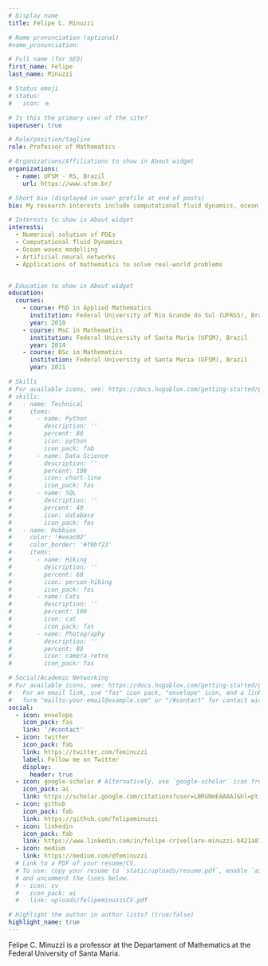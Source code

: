 ```yaml
---
# Display name
title: Felipe C. Minuzzi

# Name pronunciation (optional)
#name_pronunciation:

# Full name (for SEO)
first_name: Felipe
last_name: Minuzzi

# Status emoji
# status:
#   icon: ☕️

# Is this the primary user of the site?
superuser: true

# Role/position/tagline
role: Professor of Mathematics

# Organizations/Affiliations to show in About widget
organizations:
  - name: UFSM - RS, Brazil
    url: https://www.ufsm.br/

# Short bio (displayed in user profile at end of posts)
bio: My research interests include computational fluid dynamics, ocean waves and neural networks, both theoretically and applied to real world problems.

# Interests to show in About widget
interests:
  - Numerical solution of PDEs
  - Computational fluid Dynamics
  - Ocean waves modelling
  - Artificial neural networks
  - Applications of mathematics to solve real-world problems


# Education to show in About widget
education:
  courses:
    - course: PhD in Applied Mathematics
      institution: Federal University of Rio Grande do Sul (UFRGS), Brazil
      year: 2018
    - course: MsC in Mathematics 
      institution: Federal University of Santa Maria (UFSM), Brazil
      year: 2014
    - course: BSc in Mathematics
      institution: Federal University of Santa Maria (UFSM), Brazil
      year: 2011

# Skills
# For available icons, see: https://docs.hugoblox.com/getting-started/page-builder/#icons
# skills:
#   - name: Technical
#     items:
#       - name: Python
#         description: ''
#         percent: 80
#         icon: python
#         icon_pack: fab
#       - name: Data Science
#         description: ''
#         percent: 100
#         icon: chart-line
#         icon_pack: fas
#       - name: SQL
#         description: ''
#         percent: 40
#         icon: database
#         icon_pack: fas
#   - name: Hobbies
#     color: '#eeac02'
#     color_border: '#f0bf23'
#     items:
#       - name: Hiking
#         description: ''
#         percent: 60
#         icon: person-hiking
#         icon_pack: fas
#       - name: Cats
#         description: ''
#         percent: 100
#         icon: cat
#         icon_pack: fas
#       - name: Photography
#         description: ''
#         percent: 80
#         icon: camera-retro
#         icon_pack: fas

# Social/Academic Networking
# For available icons, see: https://docs.hugoblox.com/getting-started/page-builder/#icons
#   For an email link, use "fas" icon pack, "envelope" icon, and a link in the
#   form "mailto:your-email@example.com" or "/#contact" for contact widget.
social:
  - icon: envelope
    icon_pack: fas
    link: '/#contact'
  - icon: twitter
    icon_pack: fab
    link: https://twitter.com/feminuzzi
    label: Follow me on Twitter
    display:
      header: true
  - icon: google-scholar # Alternatively, use `google-scholar` icon from `ai` icon pack
    icon_pack: ai
    link: https://scholar.google.com/citations?user=LBRGNmEAAAAJ&hl=pt-BR
  - icon: github
    icon_pack: fab
    link: https://github.com/felipeminuzzi
  - icon: linkedin
    icon_pack: fab
    link: https://www.linkedin.com/in/felipe-crivellaro-minuzzi-b421a8190
  - icon: medium
    link: https://medium.com/@feminuzzi
  # Link to a PDF of your resume/CV.
  # To use: copy your resume to `static/uploads/resume.pdf`, enable `ai` icons in `params.yaml`,
  # and uncomment the lines below.
  # - icon: cv
  #   icon_pack: ai
  #   link: uploads/felipeminuzziCV.pdf

# Highlight the author in author lists? (true/false)
highlight_name: true
---
```


Felipe C. Minuzzi is a professor at the Departament of Mathematics at the Federal University of Santa Maria.